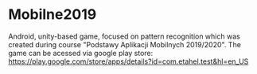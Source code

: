 # Mobilne2019

Android, unity-based game, focused on pattern recognition which was created during course "Podstawy Aplikacji Mobilnych 2019/2020". The game can be acessed via google play store: https://play.google.com/store/apps/details?id=com.etahel.test&hl=en_US
